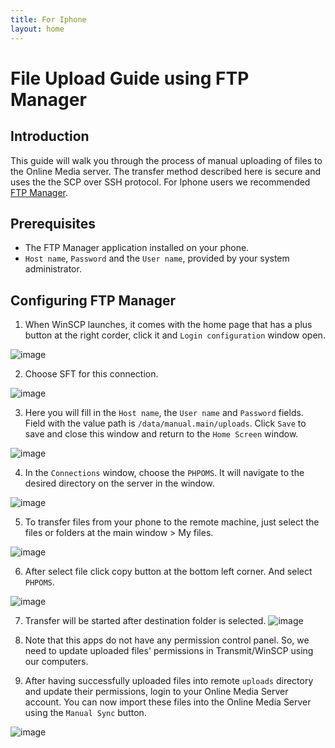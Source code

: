 ```yaml
---
title: For Iphone
layout: home
---
```


# File Upload Guide using FTP Manager

## Introduction
This guide will walk you through the process of manual uploading of files to the Online Media server. The transfer method   described here is secure and uses the the SCP over SSH protocol. For Iphone users we recommended [FTP Manager](https://apps.apple.com/us/app/ftpmanager-ftp-sftp-client/id525959186).

## Prerequisites
- The FTP Manager application installed on your phone.
- `Host name`, `Password` and the `User name`, provided by your system administrator.

## Configuring FTP Manager
1. When WinSCP launches, it comes with the home page that has a plus button at the right corder, click it and `Login configuration` window open.

![image](ftp_home_screen.jpeg)

2. Choose SFT for this connection.

![image](ftp_manager_new.jpeg)

3. Here you will fill in the `Host name`,  the `User name` and  `Password` fields. Field with the value path is `/data/manual.main/uploads`. Click `Save` to save and close this window and return to the `Home Screen` window.

![image](ftp_manager_config.jpeg)

4. In the `Connections` window, choose the `PHPOMS`. It will navigate to the desired directory on the server in the window.

![image](ftp_manager_folders.jpeg)


5. To transfer files from your phone to the remote machine, just select the files or folders at the main window > My files.

![image](ftp_manager_select_file.jpeg)

6. After select file click copy button at the bottom left corner. And select `PHPOMS`.

![image](ftp_manager_copy.jpeg)

7. Transfer will be started after destination folder is selected.
![image](ftp_manager_copy_process.jpeg)

8. Note that this apps do not have any permission control panel. So, we need to update uploaded files' permissions in Transmit/WinSCP using our computers.

9. After having successfully uploaded files into remote `uploads` directory and update their permissions, login to your Online Media Server account. You can now import these files into the Online Media Server using the `Manual Sync` button. 

![image](sync-manual-button.png)
